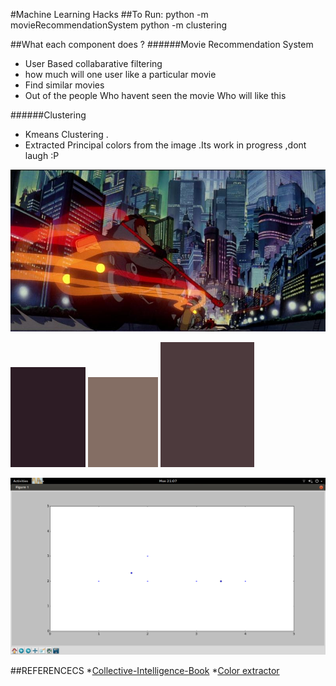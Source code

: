#Machine Learning Hacks
##To Run:
     python -m movieRecommendationSystem
     python -m clustering


##What each component does ?
######Movie Recommendation System
* User Based collabarative filtering
* how much will one user like a particular  movie
* Find similar movies
* Out of the people Who havent seen the movie Who will like this 

######Clustering
* Kmeans Clustering .
* Extracted Principal colors from the image .Its work in progress ,dont laugh :P


![Image]( clustering/s1.jpg "Image")

![Principal color ]( clustering/c1.png "Color Image")
![Principal color ]( clustering/c2.png "Color Image")
![Principal color ]( clustering/c3.png "Color Image")



![KMeans Cluster figure]( clustering/cluster.png "Cluster Centres Creation")


##REFERENCECS
*[Collective-Intelligence-Book](http://www.amazon.com/Programming-Collective-Intelligence-Building-Applications/dp/0596529325)
*[Color extractor](http://charlesleifer.com/blog/using-python-and-k-means-to-find-the-dominant-colors-in-images/)

